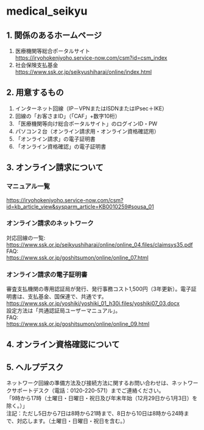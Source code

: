 # medical_seikyu
## 1. 関係のあるホームページ
1. 医療機関等総合ポータルサイト  
https://iryohokenjyoho.service-now.com/csm?id=csm_index
2. 社会保険支払基金  
https://www.ssk.or.jp/seikyushiharai/online/index.html
  

  
## 2. 用意するもの
1. インターネット回線（IP－VPNまたはISDNまたはIPsec＋IKE）  
2. 回線の「お客さまID」（「CAF」+数字10桁）
3. 「医療機関等向け総合ポータルサイト」のログインID・PW
4. パソコン２台（オンライン請求用・オンライン資格確認用）  
5. 「オンライン請求」の電子証明書  
5. 「オンライン資格確認」の電子証明書
  

  
## 3. オンライン請求について
  
### マニュアル一覧
https://iryohokenjyoho.service-now.com/csm?id=kb_article_view&sysparm_article=KB0010259#sousa_01  
  
### オンライン請求のネットワーク
対応回線の一覧:  
https://www.ssk.or.jp/seikyushiharai/online/online_04.files/claimsys35.pdf  
FAQ:  
https://www.ssk.or.jp/goshitsumon/online/online_07.html  
### オンライン請求の電子証明書
審査支払機関の専用認証局が発行、発行事務コスト1,500円（3年更新）。電子証明書は、支払基金、国保連で、共通です。  
https://www.ssk.or.jp/yoshiki/yoshiki_01_h30i.files/yoshiki07_03.docx  
設定方法は「共通認証局ユーザーマニュアル」。  
FAQ:  
https://www.ssk.or.jp/goshitsumon/online/online_09.html  

  
## 4. オンライン資格確認について
  
## 5. ヘルプデスク
ネットワーク回線の準備方法及び接続方法に関するお問い合わせは、ネットワークサポートデスク（電話：0120-220-571）までご連絡ください。  
「9時から17時（土曜日・日曜日・祝日及び年末年始（12月29日から1月3日）を除く。）」  
注記：ただし5日から7日は8時から21時まで、8日から10日は8時から24時まで、対応します。（土曜日・日曜日・祝日を含む。）  
  